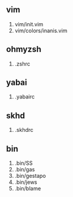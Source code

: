 ## vim

1. vim/init.vim
2. vim/colors/inanis.vim

## ohmyzsh

1. .zshrc

## yabai

1. .yabairc

## skhd

1. .skhdrc

## bin

1. .bin/SS
2. .bin/gas
3. .bin/gestapo
4. .bin/jews
5. .bin/blame

